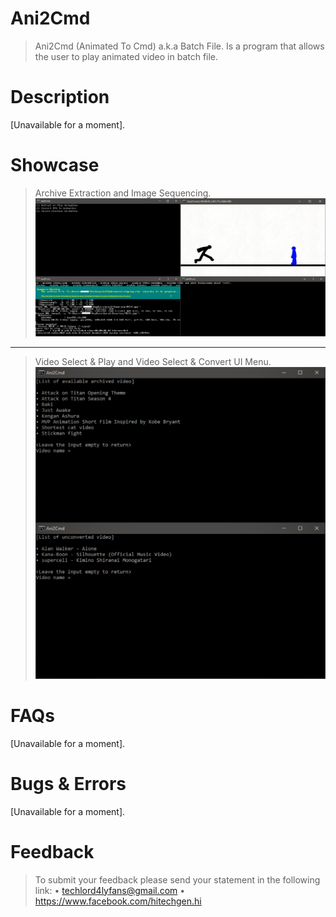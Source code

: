# Ani2Cmd
>Ani2Cmd (Animated To Cmd) a.k.a Batch File. Is a program that allows the user to play animated video in batch file.

# Description
[Unavailable for a moment].

# Showcase
>Archive Extraction and Image Sequencing.
![](.github/prev1.png)
___
>Video Select & Play and Video Select & Convert UI Menu.
![](.github/prev2.png)

# FAQs
[Unavailable for a moment].

# Bugs & Errors
[Unavailable for a moment].

# Feedback
>To submit your feedback please send your statement in the following link:
• techlord4lyfans@gmail.com
• https://www.facebook.com/hitechgen.hi
